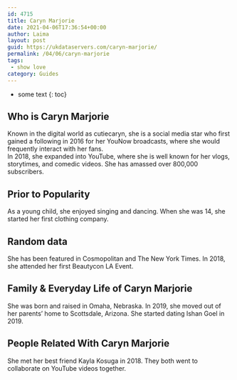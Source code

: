 ```yaml
---
id: 4715
title: Caryn Marjorie
date: 2021-04-06T17:36:54+00:00
author: Laima
layout: post
guid: https://ukdataservers.com/caryn-marjorie/
permalink: /04/06/caryn-marjorie
tags:
 - show love
category: Guides
---
```


* some text
{: toc}


## Who is Caryn Marjorie
                  
                  
                  
Known in the digital world as cutiecaryn, she is a social media star who first gained a following in 2016 for her YouNow broadcasts, where she would frequently interact with her fans.<br /> In 2018, she expanded into YouTube, where she is well known for her vlogs, storytimes, and comedic videos. She has amassed over 800,000 subscribers.
                  
              
            
              
            
                
                
                
## Prior to Popularity
                  
                  
                  
As a young child, she enjoyed singing and dancing. When she was 14, she started her first clothing company.
                  
              
            
              
            
                
                
                
## Random data
                  
                  
                  
She has been featured in Cosmopolitan and The New York Times. In 2018, she attended her first Beautycon LA Event.
                  
              
            
              
            
                
                
                
## Family & Everyday Life of Caryn Marjorie
                  
                  
                  
She was born and raised in Omaha, Nebraska. In 2019, she moved out of her parents&#8217; home to Scottsdale, Arizona. She started dating Ishan Goel in 2019.
                  
              
            
              
            
                
                
                
## People Related With Caryn Marjorie
                  
                  
                  
She met her best friend Kayla Kosuga in 2018. They both went to collaborate on YouTube videos together. 
                  
              
            
              
            
                
              
            
              
              
            
            
              
            
          
          
          